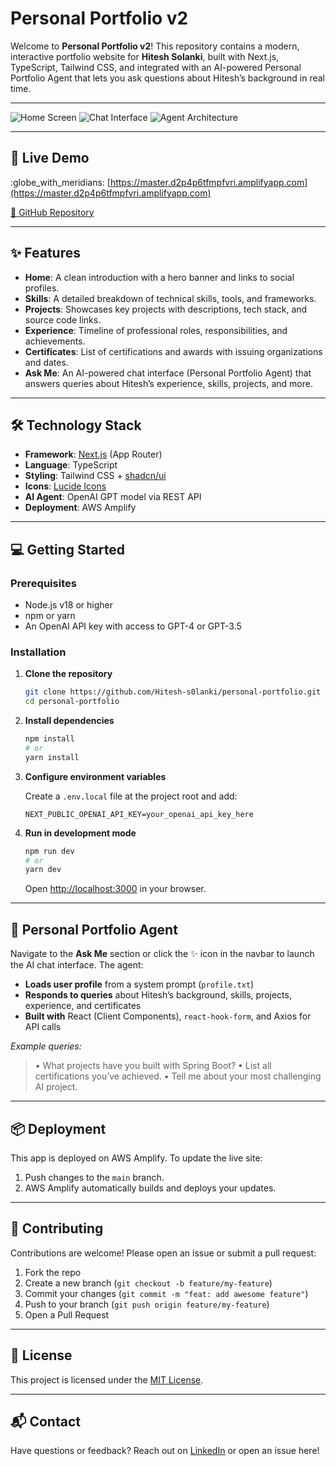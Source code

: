 # Personal Portfolio v2

Welcome to **Personal Portfolio v2**! This repository contains a modern, interactive portfolio website for **Hitesh Solanki**, built with Next.js, TypeScript, Tailwind CSS, and integrated with an AI-powered Personal Portfolio Agent that lets you ask questions about Hitesh’s background in real time.

---

![Home Screen](./public/images/home.png) ![Chat Interface](./public/images/chat.png) ![Agent Architecture](./public/images/personal_portfolio_agent.png)

---

## 🚀 Live Demo

\:globe_with_meridians: [https://master.d2p4p6tfmpfvri.amplifyapp.com](https://master.d2p4p6tfmpfvri.amplifyapp.com)

[:link: GitHub Repository](https://github.com/Hitesh-s0lanki/personal-portfolio)

---

## ✨ Features

- **Home**: A clean introduction with a hero banner and links to social profiles.
- **Skills**: A detailed breakdown of technical skills, tools, and frameworks.
- **Projects**: Showcases key projects with descriptions, tech stack, and source code links.
- **Experience**: Timeline of professional roles, responsibilities, and achievements.
- **Certificates**: List of certifications and awards with issuing organizations and dates.
- **Ask Me**: An AI-powered chat interface (Personal Portfolio Agent) that answers queries about Hitesh’s experience, skills, projects, and more.

---

## 🛠 Technology Stack

- **Framework**: [Next.js](https://nextjs.org) (App Router)
- **Language**: TypeScript
- **Styling**: Tailwind CSS + [shadcn/ui](https://ui.shadcn.com)
- **Icons**: [Lucide Icons](https://lucide.dev)
- **AI Agent**: OpenAI GPT model via REST API
- **Deployment**: AWS Amplify

---

## 💻 Getting Started

### Prerequisites

- Node.js v18 or higher
- npm or yarn
- An OpenAI API key with access to GPT-4 or GPT-3.5

### Installation

1. **Clone the repository**

   ```bash
   git clone https://github.com/Hitesh-s0lanki/personal-portfolio.git
   cd personal-portfolio
   ```

2. **Install dependencies**

   ```bash
   npm install
   # or
   yarn install
   ```

3. **Configure environment variables**

   Create a `.env.local` file at the project root and add:

   ```env
   NEXT_PUBLIC_OPENAI_API_KEY=your_openai_api_key_here
   ```

4. **Run in development mode**

   ```bash
   npm run dev
   # or
   yarn dev
   ```

   Open [http://localhost:3000](http://localhost:3000) in your browser.

---

## 🤖 Personal Portfolio Agent

Navigate to the **Ask Me** section or click the ✨ icon in the navbar to launch the AI chat interface. The agent:

- **Loads user profile** from a system prompt (`profile.txt`)
- **Responds to queries** about Hitesh’s background, skills, projects, experience, and certificates
- **Built with** React (Client Components), `react-hook-form`, and Axios for API calls

_Example queries:_

> • What projects have you built with Spring Boot?
> • List all certifications you’ve achieved.
> • Tell me about your most challenging AI project.

---

## 📦 Deployment

This app is deployed on AWS Amplify. To update the live site:

1. Push changes to the `main` branch.
2. AWS Amplify automatically builds and deploys your updates.

---

## 🤝 Contributing

Contributions are welcome! Please open an issue or submit a pull request:

1. Fork the repo
2. Create a new branch (`git checkout -b feature/my-feature`)
3. Commit your changes (`git commit -m "feat: add awesome feature"`)
4. Push to your branch (`git push origin feature/my-feature`)
5. Open a Pull Request

---

## 📄 License

This project is licensed under the [MIT License](LICENSE).

---

## 📬 Contact

Have questions or feedback? Reach out on [LinkedIn](https://www.linkedin.com/in/hitesh-solanki) or open an issue here!
